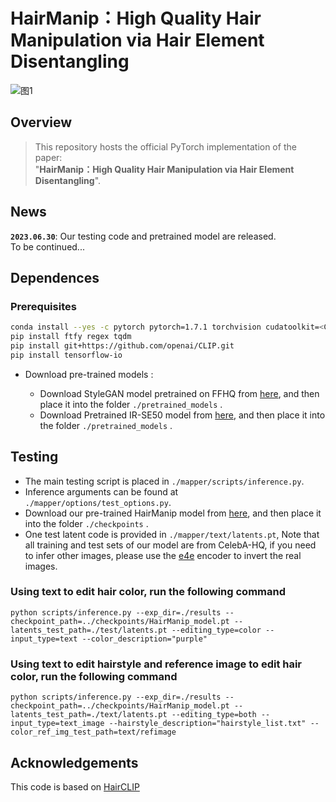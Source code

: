 # HairManip：High Quality Hair Manipulation via Hair Element Disentangling
![图1](https://github.com/Zlin0530/HairManip/blob/main/images/fig1.jpg)

## Overview
> This repository hosts the official PyTorch implementation of the paper:  
>  "**HairManip：High Quality Hair Manipulation via Hair Element Disentangling**".  

## News
**`2023.06.30`**: Our testing code and pretrained model are released.   
  To be continued...

## Dependences
### Prerequisites
```bash
conda install --yes -c pytorch pytorch=1.7.1 torchvision cudatoolkit=<CUDA_VERSION>
pip install ftfy regex tqdm
pip install git+https://github.com/openai/CLIP.git
pip install tensorflow-io
```

- Download pre-trained models :

  - Download StyleGAN model pretrained on FFHQ from [here](https://drive.google.com/file/d/11r6dZpNXrwqWRckIqeXQmQ9NaLDjRfq7/view?usp=sharing), and then place it into the folder `./pretrained_models` .
  - Download Pretrained IR-SE50 model from [here](https://drive.google.com/file/d/1On1Tg0FftyHANycWzIyWwDVpJz1ljuSc/view?usp=sharing), and then place it into the folder `./pretrained_models` .

  

## Testing
- The main testing script is placed in `./mapper/scripts/inference.py`.
- Inference arguments can be found at `./mapper/options/test_options.py`.
- Download our pre-trained HairManip model from [here](https://drive.google.com/file/d/1Wyy46o3yN057rh4BlVDlGziC5jEcg7It/view?usp=sharing), and then place it into the folder `./checkpoints` .
- One test latent code is provided in  `./mapper/text/latents.pt`,  Note that all training and test sets of our model are from CelebA-HQ, if you need to infer other images, please use the [e4e](https://github.com/omertov/encoder4editing) encoder to invert the real images.
### Using text to edit hair color, run the following command

```
python scripts/inference.py --exp_dir=./results --checkpoint_path=../checkpoints/HairManip_model.pt --latents_test_path=./test/latents.pt --editing_type=color --input_type=text --color_description="purple"
```

### Using text to edit hairstyle and reference image to edit hair color, run the following command

```
python scripts/inference.py --exp_dir=./results --checkpoint_path=../checkpoints/HairManip_model.pt --latents_test_path=./text/latents.pt --editing_type=both --input_type=text_image --hairstyle_description="hairstyle_list.txt" --color_ref_img_test_path=text/refimage
```

## Acknowledgements
This code is based on [HairCLIP](https://github.com/wty-ustc/HairCLIP)
